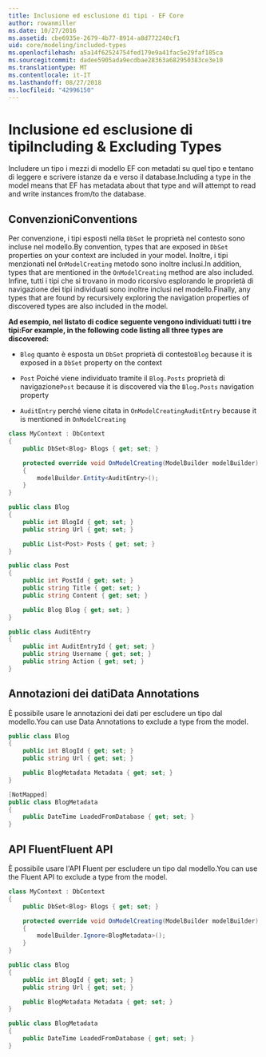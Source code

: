 ```yaml
---
title: Inclusione ed esclusione di tipi - EF Core
author: rowanmiller
ms.date: 10/27/2016
ms.assetid: cbe6935e-2679-4b77-8914-a8d772240cf1
uid: core/modeling/included-types
ms.openlocfilehash: a5a14f62524754fed179e9a41fac5e29faf185ca
ms.sourcegitcommit: dadee5905ada9ecdbae28363a682950383ce3e10
ms.translationtype: MT
ms.contentlocale: it-IT
ms.lasthandoff: 08/27/2018
ms.locfileid: "42996150"
---
```

# <a name="including--excluding-types"></a><span data-ttu-id="80ef9-102">Inclusione ed esclusione di tipi</span><span class="sxs-lookup"><span data-stu-id="80ef9-102">Including & Excluding Types</span></span>

<span data-ttu-id="80ef9-103">Includere un tipo i mezzi di modello EF con metadati su quel tipo e tentano di leggere e scrivere istanze da e verso il database.</span><span class="sxs-lookup"><span data-stu-id="80ef9-103">Including a type in the model means that EF has metadata about that type and will attempt to read and write instances from/to the database.</span></span>

## <a name="conventions"></a><span data-ttu-id="80ef9-104">Convenzioni</span><span class="sxs-lookup"><span data-stu-id="80ef9-104">Conventions</span></span>

<span data-ttu-id="80ef9-105">Per convenzione, i tipi esposti nella `DbSet` le proprietà nel contesto sono incluse nel modello.</span><span class="sxs-lookup"><span data-stu-id="80ef9-105">By convention, types that are exposed in `DbSet` properties on your context are included in your model.</span></span> <span data-ttu-id="80ef9-106">Inoltre, i tipi menzionati nel `OnModelCreating` metodo sono inoltre inclusi.</span><span class="sxs-lookup"><span data-stu-id="80ef9-106">In addition, types that are mentioned in the `OnModelCreating` method are also included.</span></span> <span data-ttu-id="80ef9-107">Infine, tutti i tipi che si trovano in modo ricorsivo esplorando le proprietà di navigazione dei tipi individuati sono inoltre inclusi nel modello.</span><span class="sxs-lookup"><span data-stu-id="80ef9-107">Finally, any types that are found by recursively exploring the navigation properties of discovered types are also included in the model.</span></span>

<span data-ttu-id="80ef9-108">**Ad esempio, nel listato di codice seguente vengono individuati tutti i tre tipi:**</span><span class="sxs-lookup"><span data-stu-id="80ef9-108">**For example, in the following code listing all three types are discovered:**</span></span>

* <span data-ttu-id="80ef9-109">`Blog` quanto è esposta un `DbSet` proprietà di contesto</span><span class="sxs-lookup"><span data-stu-id="80ef9-109">`Blog` because it is exposed in a `DbSet` property on the context</span></span>

* <span data-ttu-id="80ef9-110">`Post` Poiché viene individuato tramite il `Blog.Posts` proprietà di navigazione</span><span class="sxs-lookup"><span data-stu-id="80ef9-110">`Post` because it is discovered via the `Blog.Posts` navigation property</span></span>

* <span data-ttu-id="80ef9-111">`AuditEntry` perché viene citata in `OnModelCreating`</span><span class="sxs-lookup"><span data-stu-id="80ef9-111">`AuditEntry` because it is mentioned in `OnModelCreating`</span></span>

<!-- [!code-csharp[Main](samples/core/Modeling/Conventions/Samples/IncludedTypes.cs?highlight=3,7,16)] -->
``` csharp
class MyContext : DbContext
{
    public DbSet<Blog> Blogs { get; set; }

    protected override void OnModelCreating(ModelBuilder modelBuilder)
    {
        modelBuilder.Entity<AuditEntry>();
    }
}

public class Blog
{
    public int BlogId { get; set; }
    public string Url { get; set; }

    public List<Post> Posts { get; set; }
}

public class Post
{
    public int PostId { get; set; }
    public string Title { get; set; }
    public string Content { get; set; }

    public Blog Blog { get; set; }
}

public class AuditEntry
{
    public int AuditEntryId { get; set; }
    public string Username { get; set; }
    public string Action { get; set; }
}
```

## <a name="data-annotations"></a><span data-ttu-id="80ef9-112">Annotazioni dei dati</span><span class="sxs-lookup"><span data-stu-id="80ef9-112">Data Annotations</span></span>

<span data-ttu-id="80ef9-113">È possibile usare le annotazioni dei dati per escludere un tipo dal modello.</span><span class="sxs-lookup"><span data-stu-id="80ef9-113">You can use Data Annotations to exclude a type from the model.</span></span>

<!-- [!code-csharp[Main](samples/core/Modeling/DataAnnotations/Samples/IgnoreType.cs?highlight=9)] -->
``` csharp
public class Blog
{
    public int BlogId { get; set; }
    public string Url { get; set; }

    public BlogMetadata Metadata { get; set; }
}

[NotMapped]
public class BlogMetadata
{
    public DateTime LoadedFromDatabase { get; set; }
}
```

## <a name="fluent-api"></a><span data-ttu-id="80ef9-114">API Fluent</span><span class="sxs-lookup"><span data-stu-id="80ef9-114">Fluent API</span></span>

<span data-ttu-id="80ef9-115">È possibile usare l'API Fluent per escludere un tipo dal modello.</span><span class="sxs-lookup"><span data-stu-id="80ef9-115">You can use the Fluent API to exclude a type from the model.</span></span>

<!-- [!code-csharp[Main](samples/core/Modeling/FluentAPI/Samples/IgnoreType.cs?highlight=7)] -->
``` csharp
class MyContext : DbContext
{
    public DbSet<Blog> Blogs { get; set; }

    protected override void OnModelCreating(ModelBuilder modelBuilder)
    {
        modelBuilder.Ignore<BlogMetadata>();
    }
}

public class Blog
{
    public int BlogId { get; set; }
    public string Url { get; set; }

    public BlogMetadata Metadata { get; set; }
}

public class BlogMetadata
{
    public DateTime LoadedFromDatabase { get; set; }
}
```
